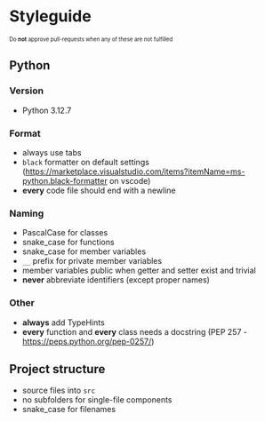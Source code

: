# Styleguide

<sup><sup>Do **not** approve pull-requests when any of these are not fulfilled</sup></sup>

## Python
### Version
- Python 3.12.7

### Format
- always use tabs
- `black` formatter on default settings (https://marketplace.visualstudio.com/items?itemName=ms-python.black-formatter on vscode)
- **every** code file should end with a newline

### Naming
- PascalCase for classes
- snake_case for functions
- snake_case for member variables
- `__` prefix for private member variables
- member variables public when getter and setter exist and trivial
- **never** abbreviate identifiers (except proper names)

### Other
- **always** add TypeHints
- **every** function and **every** class needs a docstring (PEP 257 - https://peps.python.org/pep-0257/)


## Project structure
- source files into `src`
- no subfolders for single-file components
- snake_case for filenames

